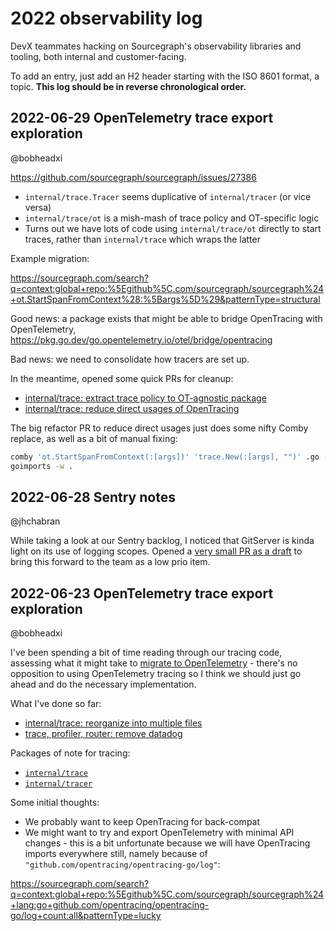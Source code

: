 # 2022 observability log

DevX teammates hacking on Sourcegraph's observability libraries and tooling, both internal and customer-facing.

To add an entry, just add an H2 header starting with the ISO 8601 format, a topic.
**This log should be in reverse chronological order.**

## 2022-06-29 OpenTelemetry trace export exploration

@bobheadxi

https://github.com/sourcegraph/sourcegraph/issues/27386

- `internal/trace.Tracer` seems duplicative of `internal/tracer` (or vice versa)
- `internal/trace/ot` is a mish-mash of trace policy and OT-specific logic
- Turns out we have lots of code using `internal/trace/ot` directly to start traces, rather than `internal/trace` which wraps the latter

Example migration:

https://sourcegraph.com/search?q=context:global+repo:%5Egithub%5C.com/sourcegraph/sourcegraph%24+ot.StartSpanFromContext%28:%5Bargs%5D%29&patternType=structural

Good news: a package exists that might be able to bridge OpenTracing with OpenTelemetry, https://pkg.go.dev/go.opentelemetry.io/otel/bridge/opentracing

Bad news: we need to consolidate how tracers are set up.

In the meantime, opened some quick PRs for cleanup:

- [internal/trace: extract trace policy to OT-agnostic package](https://github.com/sourcegraph/sourcegraph/pull/37962)
- [internal/trace: reduce direct usages of OpenTracing](https://github.com/sourcegraph/sourcegraph/pull/37963)

The big refactor PR to reduce direct usages just does some nifty Comby replace, as well as a bit of manual fixing:

```sh
comby 'ot.StartSpanFromContext(:[args])' 'trace.New(:[args], "")' .go -in-place
goimports -w .
```

## 2022-06-28 Sentry notes

@jhchabran

While taking a look at our Sentry backlog, I noticed that GitServer is kinda light on its use of logging scopes. Opened a [very small PR as a draft](https://github.com/sourcegraph/sourcegraph/pull/37830) to bring this forward to the team as a low prio item. 

## 2022-06-23 OpenTelemetry trace export exploration

@bobheadxi

I've been spending a bit of time reading through our tracing code, assessing what it might take to [migrate to OpenTelemetry](https://github.com/sourcegraph/sourcegraph/issues/27386) - there's no opposition to using OpenTelemetry tracing so I think we should just go ahead and do the necessary implementation.

What I've done so far:

- [internal/trace: reorganize into multiple files](https://github.com/sourcegraph/sourcegraph/pull/37587)
- [trace, profiler, router: remove datadog](https://github.com/sourcegraph/sourcegraph/pull/37654)

Packages of note for tracing:

- [`internal/trace`](https://sourcegraph.com/github.com/sourcegraph/sourcegraph/-/tree/internal/trace)
- [`internal/tracer`](https://sourcegraph.com/github.com/sourcegraph/sourcegraph/-/tree/internal/tracer)

Some initial thoughts:

- We probably want to keep OpenTracing for back-compat
- We might want to try and export OpenTelemetry with minimal API changes - this is a bit unfortunate because we will have OpenTracing imports everywhere still, namely because of `"github.com/opentracing/opentracing-go/log"`:

https://sourcegraph.com/search?q=context:global+repo:%5Egithub%5C.com/sourcegraph/sourcegraph%24+lang:go+github.com/opentracing/opentracing-go/log+count:all&patternType=lucky
